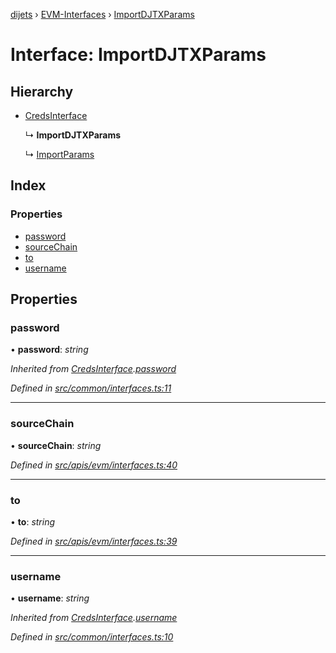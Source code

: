 [dijets](../README.md) › [EVM-Interfaces](../modules/evm_interfaces.md) › [ImportDJTXParams](evm_interfaces.importdjtxparams.md)

# Interface: ImportDJTXParams

## Hierarchy

* [CredsInterface](common_interfaces.credsinterface.md)

  ↳ **ImportDJTXParams**

  ↳ [ImportParams](evm_interfaces.importparams.md)

## Index

### Properties

* [password](evm_interfaces.importdjtxparams.md#password)
* [sourceChain](evm_interfaces.importdjtxparams.md#sourcechain)
* [to](evm_interfaces.importdjtxparams.md#to)
* [username](evm_interfaces.importdjtxparams.md#username)

## Properties

###  password

• **password**: *string*

*Inherited from [CredsInterface](common_interfaces.credsinterface.md).[password](common_interfaces.credsinterface.md#password)*

*Defined in [src/common/interfaces.ts:11](https://github.com/Dijets-Inc/dijetsjs/blob/master/src/common/interfaces.ts#L11)*

___

###  sourceChain

• **sourceChain**: *string*

*Defined in [src/apis/evm/interfaces.ts:40](https://github.com/Dijets-Inc/dijetsjs/blob/master/src/apis/evm/interfaces.ts#L40)*

___

###  to

• **to**: *string*

*Defined in [src/apis/evm/interfaces.ts:39](https://github.com/Dijets-Inc/dijetsjs/blob/master/src/apis/evm/interfaces.ts#L39)*

___

###  username

• **username**: *string*

*Inherited from [CredsInterface](common_interfaces.credsinterface.md).[username](common_interfaces.credsinterface.md#username)*

*Defined in [src/common/interfaces.ts:10](https://github.com/Dijets-Inc/dijetsjs/blob/master/src/common/interfaces.ts#L10)*

